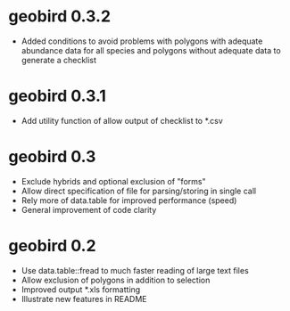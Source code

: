 # geobird 0.3.2

* Added conditions to avoid problems with polygons with adequate abundance data for all species and polygons without adequate data to generate a checklist

# geobird 0.3.1

* Add utility function of allow output of checklist to *.csv

# geobird 0.3

* Exclude hybrids and optional exclusion of "forms"
* Allow direct specification of file for parsing/storing in single call
* Rely more of data.table for improved performance (speed)
* General improvement of code clarity

# geobird 0.2

* Use data.table::fread to much faster reading of large text files
* Allow exclusion of polygons in addition to selection
* Improved output *.xls formatting
* Illustrate new features in README
